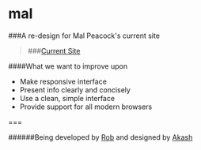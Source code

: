 mal
===

###A re-design for Mal Peacock's current site

>###[Current Site](http://mpcrc.co.uk)

####What we want to improve upon
- Make responsive interface
- Present info clearly and concisely
- Use a clean, simple interface
- Provide support for all modern browsers

===

######Being developed by [Rob](http://calcroft.co) and designed by [Akash](http://twitter.com/akashbharadia)
